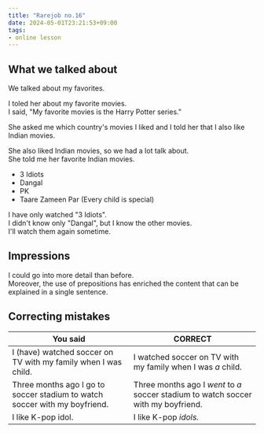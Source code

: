 ```yaml
---
title: "Rarejob no.16"
date: 2024-05-01T23:21:53+09:00
tags:
- online lesson
---
```


## What we talked about

We talked about my favorites.

I toled her about my favorite movies.  
I said, "My favorite movies is the Harry Potter series."

She asked me which country's movies I liked and I told her that I also like Indian movies.

She also liked Indian movies, so we had a lot talk about.  
She told me her favorite Indian movies.  
- 3 Idiots
- Dangal
- PK
- Taare Zameen Par (Every child is special)

I have only watched "3 Idiots".  
I didn't know only "Dangal", but I know the other movies.  
I'll watch them again sometime.

## Impressions

I could go into more detail than before.  
Moreover, the use of prepositions has enriched the content that can be explained in a single sentence.

## Correcting mistakes

| You said                                                            | CORRECT                                                                |
|---------------------------------------------------------------------|------------------------------------------------------------------------|
| I (have) watched soccer on TV with my family when I was child.      | I watched soccer on TV with my family when I was *a* child.            |
| Three months ago I go to soccer stadium to watch soccer with my boyfriend. | Three months ago I *went* to *a* soccer stadium to watch soccer with my boyfriend. |
| I like K-pop idol.                                                 | I like K-pop *idols.*                                                  |
